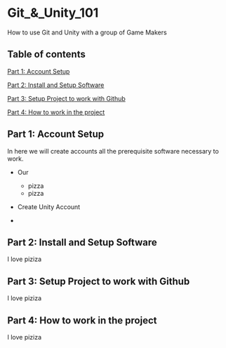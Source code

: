 # Git_&_Unity_101
How to use Git and Unity with a group of Game Makers

## Table of contents

[Part 1: Account Setup](https://github.com/vittorio-corbo/Git_-_Unity_101/blob/main/README.md#part-1-account-setup)

[Part 2: Install and Setup Software](https://github.com/vittorio-corbo/Git_-_Unity_101/blob/main/README.md#part-2-install-and-setup-software)

[Part 3: Setup Project to work with Github](https://github.com/vittorio-corbo/Git_-_Unity_101/blob/main/README.md#part-3-setup-project-to-work-with-github)

[Part 4: How to work in the project](https://github.com/vittorio-corbo/Git_-_Unity_101/blob/main/README.md#part-4-how-to-work-in-the-project)

## Part 1: Account Setup
In here we will create accounts all the prerequisite software necessary to work.
* Our
  * pizza
  * pizza
 
* Create Unity Account
*   
## Part 2: Install and Setup Software
I love piziza

## Part 3: Setup Project to work with Github
I love piziza

## Part 4: How to work in the project
I love piziza

